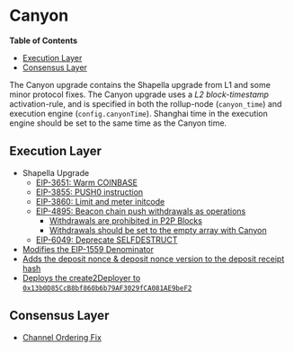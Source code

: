 # Canyon

<!-- START doctoc generated TOC please keep comment here to allow auto update -->
<!-- DON'T EDIT THIS SECTION, INSTEAD RE-RUN doctoc TO UPDATE -->
**Table of Contents**

- [Execution Layer](#execution-layer)
- [Consensus Layer](#consensus-layer)

<!-- END doctoc generated TOC please keep comment here to allow auto update -->

[eip3651]: https://eips.ethereum.org/EIPS/eip-3651
[eip3855]: https://eips.ethereum.org/EIPS/eip-3855
[eip3860]: https://eips.ethereum.org/EIPS/eip-3860
[eip4895]: https://eips.ethereum.org/EIPS/eip-4895
[eip6049]: https://eips.ethereum.org/EIPS/eip-6049

[block-validation]: ../rollup-node-p2p.md#block-validation
[payload-attributes]: ../derivation.md#building-individual-payload-attributes
[1559-params]: ../exec-engine.md#1559-parameters
[channel-reading]: ../derivation.md#reading
[deposit-reading]: ../deposits.md#deposit-receipt
[create2deployer]: ../predeploys.md#create2deployer

The Canyon upgrade contains the Shapella upgrade from L1 and some minor protocol fixes.
The Canyon upgrade uses a _L2 block-timestamp_ activation-rule, and is specified in both the
rollup-node (`canyon_time`) and execution engine (`config.canyonTime`). Shanghai time in the
execution engine should be set to the same time as the Canyon time.

## Execution Layer

- Shapella Upgrade
  - [EIP-3651: Warm COINBASE][eip3651]
  - [EIP-3855: PUSH0 instruction][eip3855]
  - [EIP-3860: Limit and meter initcode][eip3860]
  - [EIP-4895: Beacon chain push withdrawals as operations][eip4895]
    - [Withdrawals are prohibited in P2P Blocks][block-validation]
    - [Withdrawals should be set to the empty array with Canyon][payload-attributes]
  - [EIP-6049: Deprecate SELFDESTRUCT][eip6049]
- [Modifies the EIP-1559 Denominator][1559-params]
- [Adds the deposit nonce & deposit nonce version to the deposit receipt hash][deposit-reading]
- [Deploys the create2Deployer to `0x13b0D85CcB8bf860b6b79AF3029fCA081AE9beF2`][create2deployer]

## Consensus Layer

- [Channel Ordering Fix][channel-reading]
